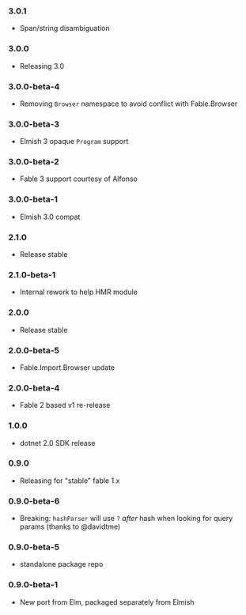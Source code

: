 ### 3.0.1

* Span/string disambiguation

### 3.0.0

* Releasing 3.0

### 3.0.0-beta-4

* Removing `Browser` namespace to avoid conflict with Fable.Browser

### 3.0.0-beta-3

* Elmish 3 opaque `Program` support

### 3.0.0-beta-2

* Fable 3 support courtesy of Alfonso

### 3.0.0-beta-1

* Elmish 3.0 compat

### 2.1.0

* Release stable

### 2.1.0-beta-1

* Internal rework to help HMR module

### 2.0.0

* Release stable

### 2.0.0-beta-5

* Fable.Import.Browser update

### 2.0.0-beta-4

* Fable 2 based v1 re-release

### 1.0.0

* dotnet 2.0 SDK release

### 0.9.0

* Releasing for "stable" fable 1.x

### 0.9.0-beta-6

* Breaking: `hashParser` will use `?` *after* hash when looking for query params (thanks to @davidtme)

### 0.9.0-beta-5

* standalone package repo

### 0.9.0-beta-1

* New port from Elm, packaged separately from Elmish
